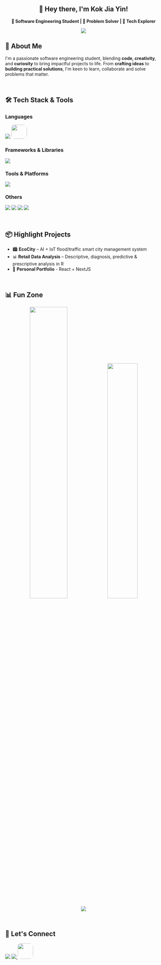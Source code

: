 <h2 align="center"> 👋 Hey there, I'm Kok Jia Yin! </h2>

<p align="center"> <b> 🎯 Software Engineering Student | 🧠 Problem Solver | 🚀 Tech Explorer </b> </p> 

<p align="center">
  <img src="https://readme-typing-svg.demolab.com/?lines=Code+Fun.+Build+Bold.;Always+Learning,+Always+Creating.&font=Fira%20Code&center=true&width=440&height=45&color=728FCE&vCenter=true" />
</p>


## 🧠 About Me

I'm a passionate software engineering student, blending **code, creativity**, and **curiosity** to bring impactful projects to life. From **crafting ideas** to **building practical solutions**, I'm keen to learn, collaborate and solve problems that matter.

<br />


## 🛠 Tech Stack & Tools

### Languages
<p>
  <img src="https://skillicons.dev/icons?i=js,ts,html,css,python,r,java,cs,cpp,dart,php" />
  <img src="https://img.shields.io/badge/SQL-4479A1?style=for-the-badge&logoColor=white" height=45 width=50 style="border-radius:10px;" />
</p>

### Frameworks & Libraries
<p>
  <img src="https://skillicons.dev/icons?i=react,nextjs,angular,nodejs,tailwind,dotnet,maven,vite" />
</p>

### Tools & Platforms
<p>
  <img src="https://skillicons.dev/icons?i=git,github,vscode,visualstudio,vercel,supabase,mysql,firebase,figma,postman" />
</p>

### Others
<p>
  <img src="https://img.shields.io/badge/Crystal%20Reports-007ACC?style=for-the-badge" />
  <img src="https://img.shields.io/badge/Radzen-EF5B25?style=for-the-badge" />
  <img src="https://img.shields.io/badge/Node--RED-BD2E2E?style=for-the-badge" />
  <img src="https://img.shields.io/badge/MSSQL-BD2E2E?style=for-the-badge" />
</p>

<br />

## 📦 Highlight Projects

- 🏙️ **EcoCity** – AI + IoT flood/traffic smart city management system
- 📊 **Retail Data Analysis** – Descriptive, diagnosis, predictive & prescriptive analysis in R 
- 🧸 **Personal Portfolio** - React + NextJS
<!-- - 📈 **Data Enquiry System** – Angular + SQL + SOAP API -->

<br />

## 📊 Fun Zone

<p align="center">
  <!-- GitHub Stats -->
  <img width="49%" src="https://github-readme-stats.vercel.app/api?username=jiayin04&show_icons=true&theme=tokyonight&hide_border=true" />
  <img width="44%" src="https://github-readme-stats.vercel.app/api/top-langs/?username=jiayin04&layout=compact&theme=tokyonight&hide_border=true" />
</p>

<p align="center">
  <!-- GitHub Trophies -->
  <img src="https://github-profile-trophy.vercel.app/?username=jiayin04&theme=onedark&no-frame=true&margin-w=10&column=4&rank=SECRET,SSS,SS,S,B,A,C" />
</p>


<br />

## 🤝 Let's Connect

<div>
  <a href="https://www.linkedin.com/in/jia-yin-kok-9767b528a" target="_blank" style="text-decoration:none;">
    <img src="https://skillicons.dev/icons?i=linkedin" />
  </a>
  <a href="mailto:jiayinkok@gmail.com" target="_blank">
    <img src="https://skillicons.dev/icons?i=gmail" />
  </a>
  <a href="https://yourwebsite.com" target="_blank">
    <img src="https://img.shields.io/badge/Portfolio-black?style=for-the-badge&logo=googlechrome" height=50 style="border-radius:10px"/>
  </a>
</div>


<!--
**jiayin04/jiayin04** is a ✨ _special_ ✨ repository because its `README.md` (this file) appears on your GitHub profile.

Here are some ideas to get you started:

- 🔭 I’m currently working on ...
- 🌱 I’m currently learning ...
- 👯 I’m looking to collaborate on ...
- 🤔 I’m looking for help with ...
- 💬 Ask me about ...
- 📫 How to reach me: ...
- 😄 Pronouns: ...
- ⚡ Fun fact: ...
-->
